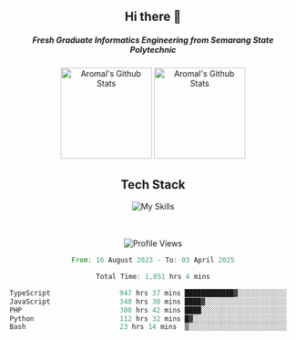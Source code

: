 <div align="center">
  <h2>Hi there 👋</h2>

  <h5>Fresh Graduate Informatics Engineering from Semarang State Polytechnic</h5>

  <img
    height="160"
    alt="Aromal's Github Stats"
    src="https://github-readme-stats.vercel.app/api?username=dafariski77&show_icons=true&theme=tokyonight&count_private=true"
  />
  <img
    alt="Aromal's Github Stats"
    height="160"
    src="https://github-readme-stats.vercel.app/api/top-langs/?username=dafariski77&layout=compact&theme=tokyonight"
  />

  <h2>Tech Stack</h2>
  
![My Skills](https://simpleskill.icons.workers.dev/svg?i=typescript,next.js,react,tailwindcss,shadcnui,reactquery,prisma,socketdotio,zod)

  <br /><br />
  <img src="https://komarev.com/ghpvc/?username=dafariski77&abbreviated=true" alt="Profile Views">
    
  <!--START_SECTION:waka-->

```rust
From: 16 August 2023 - To: 03 April 2025

Total Time: 1,851 hrs 4 mins

TypeScript                 947 hrs 37 mins ████████████▓░░░░░░░░░░░░   50.75 %
JavaScript                 340 hrs 30 mins ████▓░░░░░░░░░░░░░░░░░░░░   18.24 %
PHP                        300 hrs 42 mins ████░░░░░░░░░░░░░░░░░░░░░   16.10 %
Python                     112 hrs 32 mins █▓░░░░░░░░░░░░░░░░░░░░░░░   06.03 %
Bash                       23 hrs 14 mins  ▒░░░░░░░░░░░░░░░░░░░░░░░░   01.24 %
```

<!--END_SECTION:waka-->
</div>
